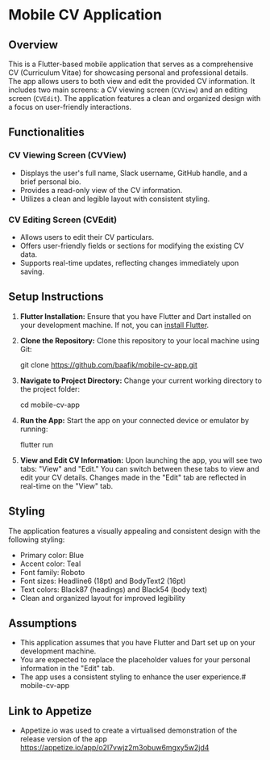 # Mobile CV Application

## Overview

This is a Flutter-based mobile application that serves as a comprehensive CV (Curriculum Vitae) for showcasing personal and professional details. The app allows users to both view and edit the provided CV information. It includes two main screens: a CV viewing screen (`CVView`) and an editing screen (`CVEdit`). The application features a clean and organized design with a focus on user-friendly interactions.

## Functionalities

### CV Viewing Screen (CVView)

- Displays the user's full name, Slack username, GitHub handle, and a brief personal bio.
- Provides a read-only view of the CV information.
- Utilizes a clean and legible layout with consistent styling.

### CV Editing Screen (CVEdit)

- Allows users to edit their CV particulars.
- Offers user-friendly fields or sections for modifying the existing CV data.
- Supports real-time updates, reflecting changes immediately upon saving.

## Setup Instructions

1. **Flutter Installation:** Ensure that you have Flutter and Dart installed on your development machine. If not, you can [install Flutter](https://flutter.dev/docs/get-started/install).

2. **Clone the Repository:** Clone this repository to your local machine using Git:

   git clone https://github.com/baafik/mobile-cv-app.git

3. **Navigate to Project Directory:** Change your current working directory to the project folder:

   cd mobile-cv-app

4. **Run the App:** Start the app on your connected device or emulator by running:

   flutter run

5. **View and Edit CV Information:** Upon launching the app, you will see two tabs: "View" and "Edit." You can switch between these tabs to view and edit your CV details. Changes made in the "Edit" tab are reflected in real-time on the "View" tab.

## Styling

The application features a visually appealing and consistent design with the following styling:

- Primary color: Blue
- Accent color: Teal
- Font family: Roboto
- Font sizes: Headline6 (18pt) and BodyText2 (16pt)
- Text colors: Black87 (headings) and Black54 (body text)
- Clean and organized layout for improved legibility

## Assumptions

- This application assumes that you have Flutter and Dart set up on your development machine.
- You are expected to replace the placeholder values for your personal information in the "Edit" tab.
- The app uses a consistent styling to enhance the user experience.# mobile-cv-app

## Link to Appetize
- Appetize.io was used to create a virtualised demonstration of the release version of the app
https://appetize.io/app/o2l7vwjz2m3obuw6mgxy5w2jd4